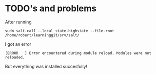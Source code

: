 # TODO's and problems

After running
 
	sudo salt-call --local state.highstate --file-root /home/robert/learninggit/srv/salt/

I got an error

	[ERROR   ] Error encountered during module reload. Modules were not reloaded.

But everything was installed succesfully!
